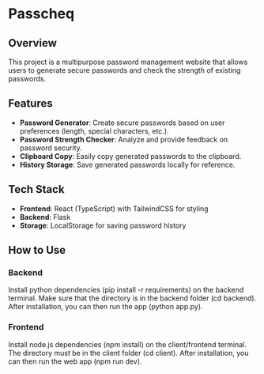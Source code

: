 # Passcheq

## Overview
This project is a multipurpose password management website that allows users to generate secure passwords and check the strength of existing passwords.

## Features
- **Password Generator**: Create secure passwords based on user preferences (length, special characters, etc.).
- **Password Strength Checker**: Analyze and provide feedback on password security.
- **Clipboard Copy**: Easily copy generated passwords to the clipboard.
- **History Storage**: Save generated passwords locally for reference.

## Tech Stack
- **Frontend**: React (TypeScript) with TailwindCSS for styling
- **Backend**: Flask
- **Storage**: LocalStorage for saving password history

## How to Use

### Backend
Install python dependencies (pip install -r requirements) on the backend terminal. Make sure that the directory is in the backend folder (cd backend). After installation, you can then run the app (python app.py).

### Frontend
Install node.js dependencies (npm install) on the client/frontend terminal. The directory must be in the client folder (cd client). After installation, you can then run the web app (npm run dev).